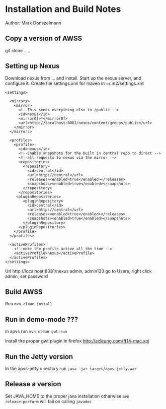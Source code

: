 Installation and Build Notes
============================

Author: Mark Donszelmann

Copy a version of AWSS
----------------------

   git clone .....

Setting up Nexus
----------------

Download nexus from ... and install. Start up the nexus server, and configure it.
Create file settings.xml for maven in ~/.m2/settings.xml

	<settings>
	
	  <mirrors>
	    <mirror>
	      <!--This sends everything else to /public -->
	      <id>nexus</id>
	      <mirrorOf>*</mirrorOf>
	      <url>http://localhost:8081/nexus/content/groups/public</url>
	    </mirror>
	  </mirrors>
	
	  <profiles>
	    <profile>
	      <id>nexus</id>
	      <!--Enable snapshots for the built in central repo to direct -->
	      <!--all requests to nexus via the mirror -->
	      <repositories>
	        <repository>
	          <id>central</id>
	          <url>http://central</url>
	          <releases><enabled>true</enabled></releases>
	          <snapshots><enabled>true</enabled></snapshots>
	        </repository>
	      </repositories>
	     <pluginRepositories>
	        <pluginRepository>
	          <id>central</id>
	          <url>http://central</url>
	          <releases><enabled>true</enabled></releases>
	          <snapshots><enabled>true</enabled></snapshots>
	        </pluginRepository>
	      </pluginRepositories>
	    </profile>
	  </profiles>
	    
	  <activeProfiles>
	    <!--make the profile active all the time -->
	    <activeProfile>nexus</activeProfile>
	  </activeProfiles>
	</settings>

Url http://localhost:8081/nexus admin, admin123
go to Users, right click admin, set password

Build AWSS
----------

Run `mvn clean install`

Run in demo-mode ???
--------------------

in apvs run `mvn clean gwt:run`

install the proper gwt plugin in firefox
http://acleung.com/ff14-mac.xpi


Run the Jetty version
---------------------

   In the apvs-jetty directory run `java -jar target/apvs-jetty.war`

Release a version
-----------------

   Set JAVA_HOME to the proper java installation otherwise `mvn release:perform` will fail on calling `javadoc`


